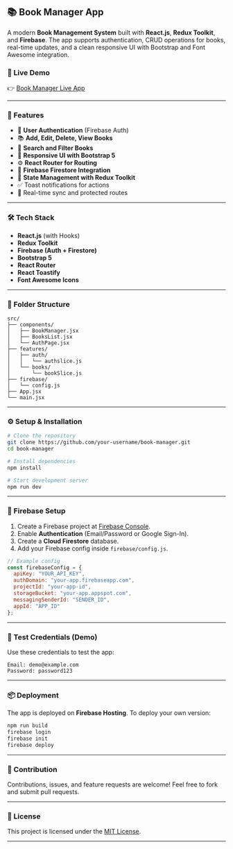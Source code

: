 
## 📚 Book Manager App

A modern **Book Management System** built with **React.js**, **Redux Toolkit**, and **Firebase**. The app supports authentication, CRUD operations for books, real-time updates, and a clean responsive UI with Bootstrap and Font Awesome integration.

### 🔗 Live Demo

👉 [Book Manager Live App](https://crud-d749b.web.app/#)

---

### 🚀 Features

* 🔐 **User Authentication** (Firebase Auth)
* 📚 **Add, Edit, Delete, View Books**
* 🔎 **Search and Filter Books**
* 🌙 **Responsive UI with Bootstrap 5**
* ⚙️ **React Router for Routing**
* 📡 **Firebase Firestore Integration**
* 🧠 **State Management with Redux Toolkit**
* ✅ Toast notifications for actions
* 🔁 Real-time sync and protected routes

---

### 🛠️ Tech Stack

* **React.js** (with Hooks)
* **Redux Toolkit**
* **Firebase (Auth + Firestore)**
* **Bootstrap 5**
* **React Router**
* **React Toastify**
* **Font Awesome Icons**

---

### 📂 Folder Structure

```
src/
├── components/
│   ├── BookManager.jsx
│   ├── BooksList.jsx
│   └── AuthPage.jsx
├── features/
│   ├── auth/
│   │   └── authslice.js
│   └── books/
│       └── bookSlice.js
├── firebase/
│   └── config.js
├── App.jsx
└── main.jsx
```

---

### ⚙️ Setup & Installation

```bash
# Clone the repository
git clone https://github.com/your-username/book-manager.git
cd book-manager

# Install dependencies
npm install

# Start development server
npm run dev
```

---

### 🔐 Firebase Setup

1. Create a Firebase project at [Firebase Console](https://console.firebase.google.com/).
2. Enable **Authentication** (Email/Password or Google Sign-In).
3. Create a **Cloud Firestore** database.
4. Add your Firebase config inside `firebase/config.js`.

```js
// Example config
const firebaseConfig = {
  apiKey: "YOUR_API_KEY",
  authDomain: "your-app.firebaseapp.com",
  projectId: "your-app-id",
  storageBucket: "your-app.appspot.com",
  messagingSenderId: "SENDER_ID",
  appId: "APP_ID"
};
```

---

### 🧪 Test Credentials (Demo)

Use these credentials to test the app:

```
Email: demo@example.com
Password: password123
```

---

### 📦 Deployment

The app is deployed on **Firebase Hosting**. To deploy your own version:

```bash
npm run build
firebase login
firebase init
firebase deploy
```

---

### 🤝 Contribution

Contributions, issues, and feature requests are welcome!
Feel free to fork and submit pull requests.

---

### 📄 License

This project is licensed under the [MIT License](LICENSE).

---

